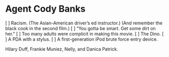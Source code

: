 # Agent Cody Banks

[ ] Racism. (The Asian-American driver’s ed instructor.) (And remember the black cook in the second film.)
[ ] “You gotta be smart. Get some dirt on her.”
[ ] Too many adults were complicit in making this movie.
[ ] The Dino.
[ ] A PDA with a stylus.
[ ] A first-generation iPod brute force entry device.

Hilary Duff, Frankie Muniez, Nelly, and Danica Patrick.


